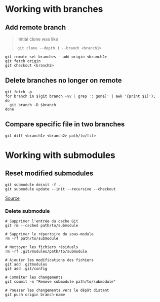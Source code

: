 # Working with branches
## Add remote branch
> Initial clone was like
> ```
> git clone --depth 1 --branch <branch1>
> ```

```
git remote set-branches --add origin <branch2>
git fetch origin
git checkout <branch2>
```
## Delete branches no longer on remote
```
git fetch -p
for branch in $(git branch -vv | grep ': gone]' | awk '{print $1}'); do
  git branch -D $branch
done
```
## Compare specific file in two branches

```
git diff <branch1> <branch2> path/to/file
```
# Working with submodules
## Reset modified submodules
```
git submodule deinit -f .
git submodule update --init --recursive --checkout
```
[Source](https://stackoverflow.com/a/27415757)

### Delete submodule
```
# Supprimer l'entrée du cache Git
git rm --cached path/to/submodule

# Supprimer le répertoire du sous-module
rm -rf path/to/submodule

# Nettoyer les fichiers résiduels
rm -rf .git/modules/path/to/submodule

# Ajouter les modifications des fichiers
git add .gitmodules
git add .git/config

# Commiter les changements
git commit -m "Remove submodule path/to/submodule"

# Pousser les changements vers le dépôt distant
git push origin branch-name
```
